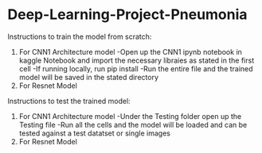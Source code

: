 # Deep-Learning-Project-Pneumonia
Instructions to train the model from scratch:
1) For CNN1 Architecture model
   -Open up the CNN1 ipynb notebook in kaggle Notebook and import the necessary libraies as stated in the first cell
   -If running locally, run pip install
   -Run the entire file and the trained model will be saved in the stated directory
2) For Resnet Model

Instructions to test the trained model:
1) For CNN1 Architecture model
  -Under the Testing folder open up the Testing file
  -Run all the cells and the model will be loaded and can be tested against a test datatset or single images
2) For Resnet Model
   
